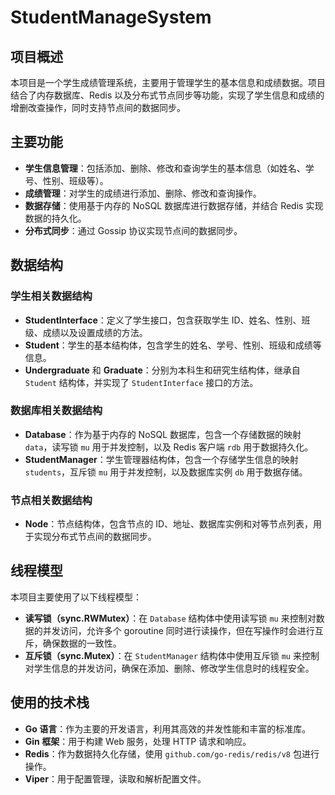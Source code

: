 # StudentManageSystem

## 项目概述
本项目是一个学生成绩管理系统，主要用于管理学生的基本信息和成绩数据。项目结合了内存数据库、Redis 以及分布式节点同步等功能，实现了学生信息和成绩的增删改查操作，同时支持节点间的数据同步。

## 主要功能
- **学生信息管理**：包括添加、删除、修改和查询学生的基本信息（如姓名、学号、性别、班级等）。
- **成绩管理**：对学生的成绩进行添加、删除、修改和查询操作。
- **数据存储**：使用基于内存的 NoSQL 数据库进行数据存储，并结合 Redis 实现数据的持久化。
- **分布式同步**：通过 Gossip 协议实现节点间的数据同步。

## 数据结构
### 学生相关数据结构
- **StudentInterface**：定义了学生接口，包含获取学生 ID、姓名、性别、班级、成绩以及设置成绩的方法。
- **Student**：学生的基本结构体，包含学生的姓名、学号、性别、班级和成绩等信息。
- **Undergraduate** 和 **Graduate**：分别为本科生和研究生结构体，继承自 `Student` 结构体，并实现了 `StudentInterface` 接口的方法。

### 数据库相关数据结构
- **Database**：作为基于内存的 NoSQL 数据库，包含一个存储数据的映射 `data`，读写锁 `mu` 用于并发控制，以及 Redis 客户端 `rdb` 用于数据持久化。
- **StudentManager**：学生管理器结构体，包含一个存储学生信息的映射 `students`，互斥锁 `mu` 用于并发控制，以及数据库实例 `db` 用于数据存储。

### 节点相关数据结构
- **Node**：节点结构体，包含节点的 ID、地址、数据库实例和对等节点列表，用于实现分布式节点间的数据同步。

## 线程模型
本项目主要使用了以下线程模型：
- **读写锁（sync.RWMutex）**：在 `Database` 结构体中使用读写锁 `mu` 来控制对数据的并发访问，允许多个 goroutine 同时进行读操作，但在写操作时会进行互斥，确保数据的一致性。
- **互斥锁（sync.Mutex）**：在 `StudentManager` 结构体中使用互斥锁 `mu` 来控制对学生信息的并发访问，确保在添加、删除、修改学生信息时的线程安全。

## 使用的技术栈
- **Go 语言**：作为主要的开发语言，利用其高效的并发性能和丰富的标准库。
- **Gin 框架**：用于构建 Web 服务，处理 HTTP 请求和响应。
- **Redis**：作为数据持久化存储，使用 `github.com/go-redis/redis/v8` 包进行操作。
- **Viper**：用于配置管理，读取和解析配置文件。

